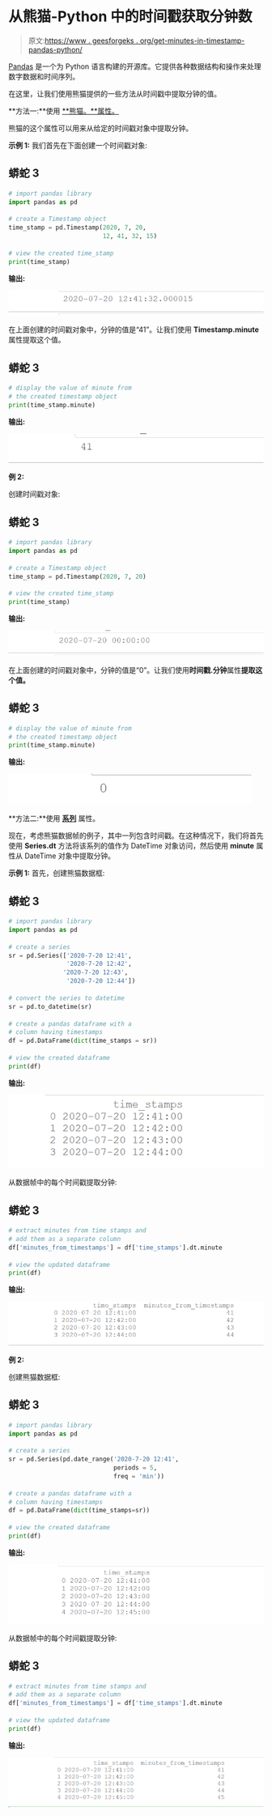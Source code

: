 # 从熊猫-Python 中的时间戳获取分钟数

> 原文:[https://www . geesforgeks . org/get-minutes-in-timestamp-pandas-python/](https://www.geeksforgeeks.org/get-minutes-from-timestamp-in-pandas-python/)

[Pandas](https://www.geeksforgeeks.org/pandas-tutorial/) 是一个为 Python 语言构建的开源库。它提供各种数据结构和操作来处理数字数据和时间序列。

在这里，让我们使用熊猫提供的一些方法从时间戳中提取分钟的值。

**方法一:**使用 [**熊猫。**属性。](https://www.geeksforgeeks.org/python-pandas-timestamp-minute/)

熊猫的这个属性可以用来从给定的时间戳对象中提取分钟。

**示例 1:**
我们首先在下面创建一个时间戳对象:

## 蟒蛇 3

```py
# import pandas library
import pandas as pd 

# create a Timestamp object 
time_stamp = pd.Timestamp(2020, 7, 20,
                          12, 41, 32, 15) 

# view the created time_stamp
print(time_stamp)
```

**输出:**

![time stamp object](img/c7c8fa14041859d4ff5feb4384eda33a.png)

在上面创建的时间戳对象中，分钟的值是“41”。让我们使用 **Timestamp.minute** 属性提取这个值。

## 蟒蛇 3

```py
# display the value of minute from
# the created timestamp object
print(time_stamp.minute)
```

**输出:**

![minute](img/2daacfcff3980bcf6691ac965588d16b.png)

**例 2:**

创建时间戳对象:

## 蟒蛇 3

```py
# import pandas library
import pandas as pd 

# create a Timestamp object 
time_stamp = pd.Timestamp(2020, 7, 20) 

# view the created time_stamp
print(time_stamp)
```

**输出:**

![time stamp object](img/0a340da3fc003a2498be6b91df2a60f5.png)

在上面创建的时间戳对象中，分钟的值是“0”。让我们使用**时间戳.分钟**属性**提取这个值。**

## 蟒蛇 3

```py
# display the value of minute from
# the created timestamp object
print(time_stamp.minute)
```

**输出:**

![minute](img/544b2c10d99b1a7da205539976f90c8a.png)

**方法二:**使用 [**系列**](https://www.geeksforgeeks.org/python-pandas-series-dt-minute/) 属性。

现在，考虑熊猫数据帧的例子，其中一列包含时间戳。在这种情况下，我们将首先使用 **Series.dt** 方法将该系列的值作为 DateTime 对象访问，然后使用 **minute** 属性从 DateTime 对象中提取分钟。

**示例 1:**
首先，创建熊猫数据框:

## 蟒蛇 3

```py
# import pandas library
import pandas as pd 

# create a series
sr = pd.Series(['2020-7-20 12:41', 
                '2020-7-20 12:42', 
               '2020-7-20 12:43',
                '2020-7-20 12:44'])

# convert the series to datetime
sr = pd.to_datetime(sr)

# create a pandas dataframe with a
# column having timestamps
df = pd.DataFrame(dict(time_stamps = sr))

# view the created dataframe
print(df)
```

**输出:**

![time stamp object](img/d2e26b0b58566df52d47e64e927722d7.png)

从数据帧中的每个时间戳提取分钟:

## 蟒蛇 3

```py
# extract minutes from time stamps and
# add them as a separate column
df['minutes_from_timestamps'] = df['time_stamps'].dt.minute

# view the updated dataframe
print(df)
```

**输出:**

![minute](img/277b0065884370e88d7eb93abccd0228.png)

**例 2:**

创建熊猫数据框:

## 蟒蛇 3

```py
# import pandas library
import pandas as pd 

# create a series
sr = pd.Series(pd.date_range('2020-7-20 12:41', 
                             periods = 5,
                             freq = 'min'))

# create a pandas dataframe with a
# column having timestamps
df = pd.DataFrame(dict(time_stamps=sr))

# view the created dataframe
print(df)
```

**输出:**

![time stamp object](img/43ed713542d045e1043c34eabe1fb2a9.png)

从数据帧中的每个时间戳提取分钟:

## 蟒蛇 3

```py
# extract minutes from time stamps and
# add them as a separate column
df['minutes_from_timestamps'] = df['time_stamps'].dt.minute

# view the updated dataframe
print(df)
```

**输出:**

![minute](img/7dba45cb870c1db5529892b461edabb3.png)